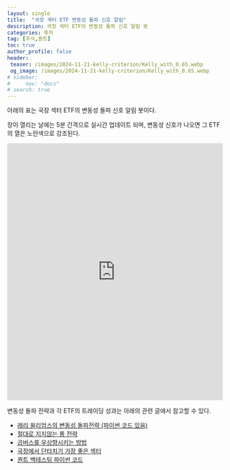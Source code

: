 ```yaml
---
layout: single
title:  "국장 섹터 ETF 변동성 돌파 신호 알림"
description: 국장 섹터 ETF의 변동성 돌파 신호 알림 봇
categories: 투자
tag: [주식,퀀트]
toc: true
author_profile: false
header:
 teaser: /images/2024-11-21-kelly-criterion/Kelly_with_0.65.webp
 og_image: /images/2024-11-21-kelly-criterion/Kelly_with_0.65.webp
# sidebar:
#     nav: "docs"
# search: true
---
```

아래의 표는 국장 섹터 ETF의 변동성 돌파 신호 알림 봇이다.

장이 열리는 날에는 5분 간격으로 실시간 업데이트 되며, 변동성 신호가 나오면 그 ETF의 열은 노란색으로 강조된다.

<iframe 
  src="https://docs.google.com/spreadsheets/d/e/2PACX-1vQNcjl5jcj9E3_0-IXvRozb1ccpUztO--57bNhawgm-RW1iXuH6AzoMIRDgApQMlkgW6ce2DvKvfjjx/pubhtml?gid=0&single=true"
  width="100%" 
  height="600" 
  frameborder="0">
</iframe>

변동성 돌파 전략과 각 ETF의 트레이딩 성과는 아래의 관련 글에서 참고할 수 있다.

- [래리 윌리엄스의 변동성 돌파전략 (파이썬 코드 있음)](/투자/volatility-break-out-strategy/)
- [절대로 지지않는 롱 전략](/투자/never-losing-long-strategy)
- [곱버스를 우상향시키는 방법](/투자/upward-sloping-inverse-double)
- [국장에서 단타치기 가장 좋은 섹터](/투자/sector-etf-short-term-strategy)
- [퀀트 백테스팅 파이썬 코드](/투자/backtesting-code)

